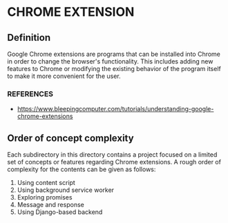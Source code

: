 # CHROME EXTENSION
## Definition
Google Chrome extensions are programs that can be installed into Chrome in order to change the browser's functionality. This includes adding new features to Chrome or modifying the existing behavior of the program itself to make it more convenient for the user.

### REFERENCES
- https://www.bleepingcomputer.com/tutorials/understanding-google-chrome-extensions

## Order of concept complexity
Each subdirectory in this directory contains a project focused on a limited set of concepts or features regarding Chrome extensions. A rough order of complexity for the contents can be given as follows:

1. Using content script
2. Using background service worker
3. Exploring promises
4. Message and response
5. Using Django-based backend
